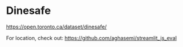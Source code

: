 # Dinesafe
https://open.toronto.ca/dataset/dinesafe/

For location, check out:
https://github.com/aghasemi/streamlit_js_eval
